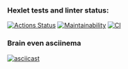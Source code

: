 
### Hexlet tests and linter status:
[![Actions Status](https://github.com/isour/frontend-project-lvl1/workflows/hexlet-check/badge.svg)](https://github.com/isour/frontend-project-lvl1/actions)
[![Maintainability](https://api.codeclimate.com/v1/badges/a99a88d28ad37a79dbf6/maintainability)](https://codeclimate.com/github/codeclimate/codeclimate/maintainability)
[![CI](https://github.com/isour/frontend-project-lvl1/actions/workflows/lint.yml/badge.svg)](https://github.com/isour/frontend-project-lvl1/actions/workflows/lint.yml)
### Brain even asciinema
[![asciicast](https://asciinema.org/a/fR44WL1eLFgigojGTAjZiqSQt.svg)](https://asciinema.org/a/fR44WL1eLFgigojGTAjZiqSQt)